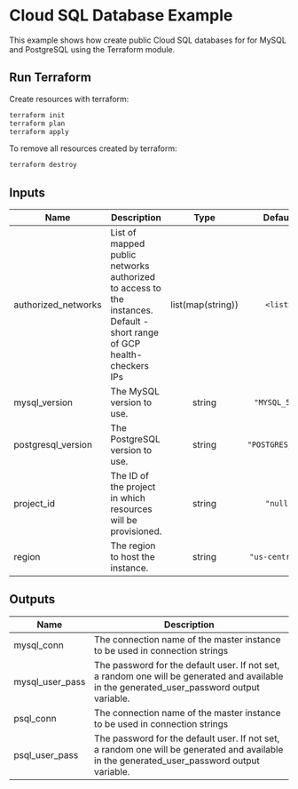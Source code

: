 # Cloud SQL Database Example

This example shows how create public Cloud SQL databases for for MySQL and PostgreSQL using the Terraform module.

## Run Terraform

Create resources with terraform:

```bash
terraform init
terraform plan
terraform apply
```

To remove all resources created by terraform:

```bash
terraform destroy
```

<!-- BEGINNING OF PRE-COMMIT-TERRAFORM DOCS HOOK -->
## Inputs

| Name | Description | Type | Default | Required |
|------|-------------|:----:|:-----:|:-----:|
| authorized\_networks | List of mapped public networks authorized to access to the instances. Default - short range of GCP health-checkers IPs | list(map(string)) | `<list>` | no |
| mysql\_version | The MySQL version to use. | string | `"MYSQL_5_6"` | no |
| postgresql\_version | The PostgreSQL version to use. | string | `"POSTGRES_9_6"` | no |
| project\_id | The ID of the project in which resources will be provisioned. | string | `"null"` | no |
| region | The region to host the instance. | string | `"us-central1"` | no |

## Outputs

| Name | Description |
|------|-------------|
| mysql\_conn | The connection name of the master instance to be used in connection strings |
| mysql\_user\_pass | The password for the default user. If not set, a random one will be generated and available in the generated_user_password output variable. |
| psql\_conn | The connection name of the master instance to be used in connection strings |
| psql\_user\_pass | The password for the default user. If not set, a random one will be generated and available in the generated_user_password output variable. |

<!-- END OF PRE-COMMIT-TERRAFORM DOCS HOOK -->
